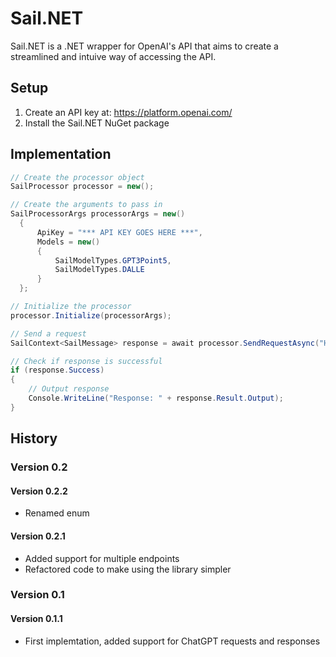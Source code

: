 # Sail.NET
Sail.NET is a .NET wrapper for OpenAI's API that aims to create a streamlined and intuive way of accessing the API.
## Setup
1. Create an API key at: https://platform.openai.com/
2. Install the Sail.NET NuGet package
## Implementation
```C#
// Create the processor object
SailProcessor processor = new();

// Create the arguments to pass in
SailProcessorArgs processorArgs = new()
  {
      ApiKey = "*** API KEY GOES HERE ***",
      Models = new()
      {
          SailModelTypes.GPT3Point5,
          SailModelTypes.DALLE
      }
  };

// Initialize the processor
processor.Initialize(processorArgs);

// Send a request
SailContext<SailMessage> response = await processor.SendRequestAsync("Hello World!", SailModelTypes.DALLE, count: 1);

// Check if response is successful
if (response.Success)
{
    // Output response
    Console.WriteLine("Response: " + response.Result.Output);
}
```

## History
### Version 0.2
#### Version 0.2.2
- Renamed enum
#### Version 0.2.1
- Added support for multiple endpoints
- Refactored code to make using the library simpler
### Version 0.1
#### Version 0.1.1
- First implemtation, added support for ChatGPT requests and responses
